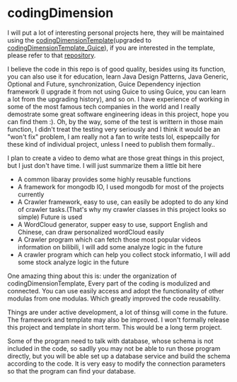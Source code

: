 # codingDimension

I will put a lot of interesting personal projects here, they will be maintained using the [codingDimensionTemplate](https://github.com/xzhuah/codingDimensionTemplate)(upgraded to [codingDimensionTemplate_Guice](https://github.com/xzhuah/codingDimensionTemplate_Guice)), if you are interested in the template, please refer to that [repository](https://github.com/xzhuah/codingDimensionTemplate).

I believe the code in this repo is of good quality, besides using its function, you can also use it for education, learn Java Design Patterns, Java Generic, Optional and Future, synchronization, Guice Dependency injection framework (I upgrade it from not using Guice to using Guice, you can learn a lot from the upgrading history), and so on. I have experience of working in some of the most famous tech companies in the world and I really demostrate some great software engineering ideas in this project, hope you can find them :). Oh, by the way, some of the test is writtern in those main function, I didn't treat the testing very seriously and I think it would be an "won't fix" problem, I am really not a fan to write tests lol, espepcailly for these kind of individual project, unless I need to publish them formally..

I plan to create a video to demo what are those great things in this project, but I just don't have time. I will just summarize them a little bit here

* A common libaray provides some highly reusable functions
* A framework for mongodb IO, I used mongodb for most of the projects currently
* A Crawler framework, easy to use, can easily be adopted to do any kind of crawler tasks.(That's why my crawler classes in this project looks so simple) Future is used
* A WordCloud generator, supper easy to use, support English and Chinese, can draw personalized wordCloud easily
* A Crawler program which can fetch those most popular videos information on bilibili, I will add some analyze logic in the future
* A crawler program which can help you collect stock informatio, I will add some stock analyze logic in the future

One amazing thing about this is: under the organization of codingDimensionTemplate, Every part of the coding is modulized and connected. You can use easily access and adopt the functionality of other modulas from one modulas. Which greatly improved the code reusability.

Things are under active development, a lot of thinsg will come in the future. The framework and template may also be improved. I won't formally release this project and template in short term. This would be a long term project. 


Some of the program need to talk with database, whose schema is not included in the code, so sadlly you may not be able to run those program directly, but you will be able set up a database service and build the schema according to the code. It is very easy to modify the connection parameters so that the program can find your database.
